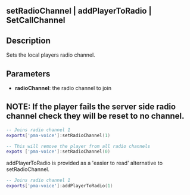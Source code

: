 ## setRadioChannel | addPlayerToRadio | SetCallChannel

## Description

Sets the local players radio channel.

## Parameters

* **radioChannel**: the radio channel to join

## NOTE: If the player fails the server side radio channel check they will be reset to no channel. 

```lua
-- Joins radio channel 1
exports['pma-voice']:setRadioChannel(1)

-- This will remove the player from all radio channels
expots ['pma-voice']:setRadioChannel(0)
```

addPlayerToRadio is provided as a 'easier to read' alternative to setRadioChannel.

```lua
-- Joins radio channel 1
exports['pma-voice']:addPlayerToRadio(1)
```